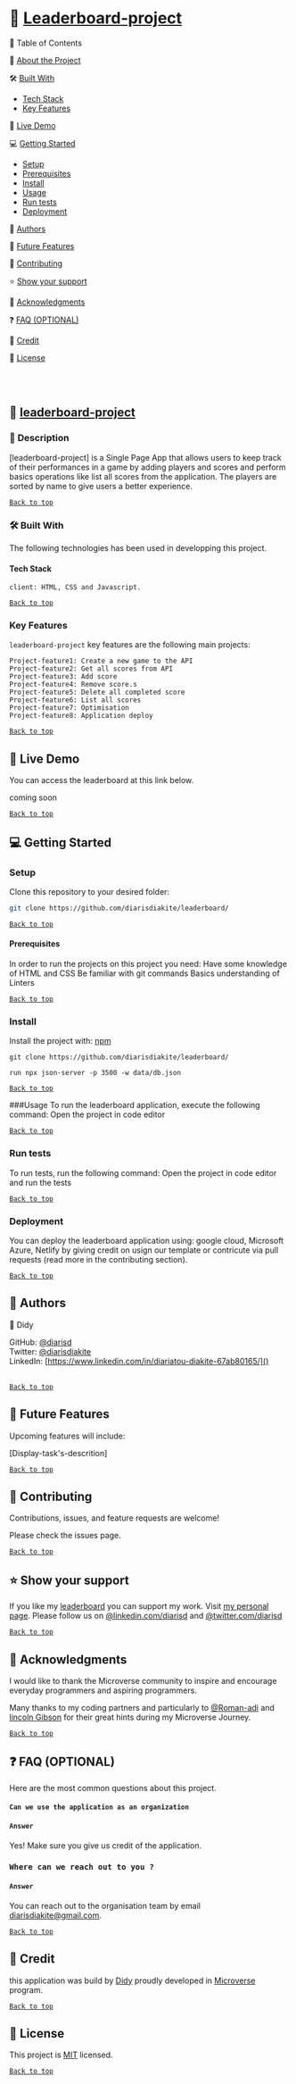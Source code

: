 <a name="readme-top"></a>
# 📖 [Leaderboard-project](#leaderboard-project)

📗 Table of Contents

📖 [About the Project](#about-the-project)

🛠 [Built With](#built-with)

- [Tech Stack](#tech-stack)
- [Key Features](#key-features)

🚀 [Live Demo](#live-demo)

💻 [Getting Started](#getting-started)

- [Setup](#setup)
- [Prerequisites](#prerequisites)
- [Install](#install)
- [Usage](#usage)
- [Run tests](#run-test)
- [Deployment](#deployment)

👥 [Authors](#authors)

🔭 [Future Features](#future-features)

🤝 [Contributing](#contributing)

⭐️ [Show your support](#show-your-support)

🙏 [Acknowledgments](#acknowledgment)

❓ [FAQ (OPTIONAL)](#faq)

📝 [Credit](#credit)

📝 [License](#licence)

<br><br>

## 📖 [leaderboard-project](#leaderboard-project)
### 📖 <a name="about-the-project">Description </a>

[leaderboard-project] is a Single Page App that allows users to keep track of their performances in a game by adding players and scores and perform basics operations like list all scores from the application. The players are sorted by name to give users a better experience.  

[`Back to top`](#readme-top)

### 🛠 <a name="project-built-with">Built With </a>
The following technologies has been used in developping this project. 

#### <a name="tech-stack"> Tech Stack
</a>

```[Tech-stack]
client: HTML, CSS and Javascript.
````

[`Back to top`](#readme-top)

### <a name="key-features"> Key Features </a>

`leaderboard-project` key features are the following main projects:

```
Project-feature1: Create a new game to the API 
Project-feature2: Get all scores from API 
Project-feature3: Add score 
Project-feature4: Remove score.s 
Project-feature5: Delete all completed score
Project-feature6: List all scores
Project-feature7: Optimisation
Project-feature8: Application deploy

```

[`Back to top`](#readme-top)

## 🚀 <a name="live-demo"> Live Demo </a>

You can access the leaderboard at this link below.

coming soon

[`Back to top`](#readme-top)


## 💻 <a name="getting-started"> Getting Started </a>

### <a name="setup"> Setup </a>
Clone this repository to your desired folder:

```sh
git clone https://github.com/diarisdiakite/leaderboard/

```
[`Back to top`](#readme-top)

#### <a name="prerequisites"> Prerequisites</a>
In order to run the projects on this project you need:
Have some knowledge of HTML and CSS
Be familiar with git commands
Basics understanding of Linters

[`Back to top`](#readme-top)

### <a name="install">Install</a>
Install the project with: [npm](https://www.npmjs.com/)

```[npm]
git clone https://github.com/diarisdiakite/leaderboard/

run npx json-server -p 3500 -w data/db.json
```

[`Back to top`](#readme-top)

###<a name="usage">Usage</a>
To run the leaderboard application, execute the following command: Open the project in code editor

[`Back to top`](#readme-top)

### <a name="run-test">Run tests</a>
To run tests, run the following command: Open the project in code editor and run the tests

[`Back to top`](#readme-top)

### <a name="deployment">Deployment</a>
You can deploy the leaderboard application using: google cloud, Microsoft Azure, Netlify by giving credit on usign our template or contricute via pull requests (read more in the contributing section).

[`Back to top`](#readme-top)

## 👥 <a name="authors">Authors</a>

👤 Didy

GitHub: [@diarisd](github.com/diarisdiakite)
<br> Twitter: [@diarisdiakite](www.twitter.com/diarisdiakite)
<br> LinkedIn: [https://www.linkedin.com/in/diariatou-diakite-67ab80165/]()
<br><br>

[`Back to top`](#readme-top)

## 🔭 <a name="future-features">Future Features</a>
Upcoming features will include:

 [Display-task's-descrition]
 
 
[`Back to top`](#readme-top)

## 🤝 <a name="contrubuting">Contributing</a>
Contributions, issues, and feature requests are welcome!

Please check the issues page.

[`Back to top`](#readme-top)

## ⭐️ <a name="show-your-support">Show your support</a>
If you like my [leaderboard]() you can support my work. Visit [my personal page](https://diarisdiakite.github.io/my-portfolio/).
Please follow us on [@linkedin.com/diarisd]() and [@twitter.com/diarisd]()

[`Back to top`](#readme-top)

## 🙏 <a name="acknowledgments">Acknowledgments</a>
I would like to thank the Microverse community to inspire and encourage everyday programmers and aspiring programmers.

Many thanks to my coding partners and particularly to [@Roman-adi](@obj583) and [lincoln Gibson](https://github.com/lincoln1883) for their great hints during my Microverse Journey. 

[`Back to top`](#readme-top)

## ❓ <a name="faq">FAQ (OPTIONAL)</a>
Here are the most common questions about this project.

#### `Can we use the application as an organization`

#### `Answer`
Yes! Make sure you give us credit of the application. 

### `Where can we reach out to you ?`

#### `Answer`
You can reach out to the organisation team by email [diarisdiakite@gmail.com](diarisdiakite@gmail.com). 

[`Back to top`](#readme-top)

## 📝 <a name="credit">Credit</a>
this application was build by [Didy](https://diarisdiakite.github.io/my-portfolio/) proudly developed in [Microverse](https://www.microverse.org) program. 

[`Back to top`](#readme-top)

## 📝 <a name="licence">License</a>
This project is [MIT](https://mit-license.org/) licensed.

[`Back to top`](#readme-top)
